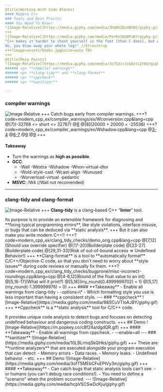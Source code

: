 ```yaml
---
@title[Working With Code Blocks]
#### Modern C++
### Tools and Best Practic
#### You Need To Know!
![Image-Relative](https://media.giphy.com/media/3hQ0hZDo4QhR6/giphy.gif)
+++
![Image-Relative](https://media.giphy.com/media/PerRzSEG0PuKY/giphy.gif)
"C++ makes it harder to shoot yourself in the foot [than C does], but when you
do, you blow away your whole leg!" //Stroustrup
+++?image=assets/books.jpg&size=auto 70%
+++
@title[Main Points]
![Image-Relative](https://media.giphy.com/media/3o752irJcGdztiZY0U/giphy.gif)
###### <p> **compiler warnings**
###### <p> **clang-tidy** and **clang-format**
###### <p> **cppcheck**
###### <p> **sanitizer**

---
```

### **compiler warnings** 
![Image-Relative](https://media.giphy.com/media/1sd2bQx5GnQf6/giphy.gif)
+++
Catch bugs early from compiler warnings.
+++?code=modern_cpp_ex/compiler_warnings/ex/Wconversion.cpp&lang=cpp
@[7](-32768 <= short <= 32767)
@[8](?)
@[8](20000 + 20000 = -25536)
+++?code=modern_cpp_ex/compiler_warnings/ex/Wshadow.cpp&lang=cpp
@[3-4](1)
@[6-7](2)
@[9](?)
@[9](1)
+++
#### **Takeaway**
- Turn the warnings as **high as possible**.
- **GCC**:
    - -Wall -Wextra -Wshadow -Wnon-virtual-dtor
    - -Wold-style-cast -Wcast-align -Wunused
    - -Worverload-virtual -pedantic 
- **MSVC**: /W4 (/Wall not recomended)
---
### **clang-tidy** and **clang-format**
![Image-Relative](https://media.giphy.com/media/36f3FuSRfoozm/giphy.gif)
+++
**Clang-tidy** is a clang-based C++ “**linter**” tool.
<p> Its purpose is to provide an extensible framework for diagnosing and **fixing typical programming errors**, like style violations, interface misuse, or bugs that can be deduced via **static analysis**.
+++
But it can also make you write modern C++!!
+++?code=modern_cpp_ex/clang_tidy_checks/demo_orig.cpp&lang=cpp
@[7,12](Should use override specifier)
@[17-20](Boilderplate code)
@[23-27](Boilderplate code)
@[29,31-33](Risk of out-of-bound access => Undefined Behavior!)
+++
**Clang-format** is a tool to **automatically format** C/C++/Objective-C code, so that you don't need to worry about **style issues** during code reviews or manually fix them.
+++?code=modern_cpp_ex/clang_tidy_checks/bugprone/misc-incorrect-roundings.cpp&lang=cpp
@[4-6,12](Round of the float value to an int)
@[5,16-17](What will it print?)
@[5,16](my_round(0.4999999702) = 1)
@[5,17](my_round(-1.399999976) = 0)
+++
#### **Takeaway**
- Enable all warnings from clang-tidy
    - -options=\*
- Which formatting style you use is less important than having a consistent style.
---
### **cppcheck**
![Image-Relative](https://media.giphy.com/media/88SCuVTIoAJ8Y/giphy.gif)
+++
**Cppcheck** is a **static analysis** tool for C/C++ code.
<p> It provides unique code analysis to detect bugs and focuses on detecting undefined behaviour and dangerous coding constructs.
+++
## Demo
![Image-Relative](https://m.popkey.co/c8f24a/dgdQR.gif)
+++
#### **Takeaway**
- Enable all warnings from cppcheck.
    - --enable=all
---
### **sanitizer**
![Image-Relative](https://media.giphy.com/media/10LBLrmqSkQHks/giphy.gif)
+++
These are **runtime analyzers** that are executed alongside your program execution that can detect:
- Memory errors
- Data races.
- Memory leaks.
- Undefined behavior.
- etc.
+++
## Demo
![Image-Relative](https://media.giphy.com/media/3ofT5MEbCFuEPtVy3m/giphy.gif)
+++
#### **Takeaway**
- Can catch bugs that static analysis tools can't see.
- or humans (you can't debug race conditions!).
- You need to define a "scenario" when the problem occurred.
---
![Image-Relative](https://media.giphy.com/media/hcpVSCSwDcKju/giphy.gif)

